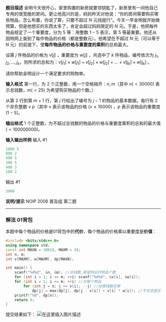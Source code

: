**题目描述**
金明今天很开心，家里购置的新房就要领钥匙了，新房里有一间他自己专用的很宽敞的房间。更让他高兴的是，妈妈昨天对他说：“你的房间需要购买哪些物品，怎么布置，你说了算，只要不超过 $N$ 元钱就行”。今天一早金明就开始做预算，但是他想买的东西太多了，肯定会超过妈妈限定的 $N$ 元。于是，他把每件物品规定了一个重要度，分为 $5$ 等：用整数 $1-5$ 表示，第 $5$ 等最重要。他还从因特网上查到了每件物品的价格（都是整数元）。他希望在不超过 $N$ 元（可以等于 $N$ 元）的前提下，使**每件物品的价格与重要度的乘积**的总和最大。

设第 $j$ 件物品的价格为 $v[j]$ ，重要度为 $w[j]$ ，共选中了 $k$ 件物品，编号依次为 $j_1,j_2,…,j_k$ ​，则所求的总和为：$v[j_1] \times w[j_1]+v[j_2] \times w[j_2]+ …+v[j_k] \times w[j_k]$ 。

请你帮助金明设计一个满足要求的购物单。

**输入格式**
第一行，为 $2$ 个正整数，用一个空格隔开：$n,m$（其中 $n(<30000)$ 表示总钱数，$m(<25)$ 为希望购买物品的个数。）

从第 $2$ 行到第 $m+1$ 行，第 $j$ 行给出了编号为 $j-1$ 的物品的基本数据，每行有 $2$ 个非负整数  $v\ p$（其中 $v$ 表示该物品的价格 $(v≤10000)$ ，$p$ 表示该物品的重要度($1-5$)。

**输出格式**
$1$ 个正整数，为不超过总钱数的物品的价格与重要度乘积的总和的最大值$(<100000000)$。

**输入输出样例**
输入 #1
```swift
1000 5
800 2
400 5
300 5
400 3
200 2
```
输出 #1
```swift
3900
```
**说明/提示** NOIP 2006 普及组 第二题

---
### 解法 01背包
本题中每个物品的价格是01背包中的**代价**，每个物品的价格乘以重要度是**价值**：
```cpp
#include <bits/stdc++.h>
using namespace std;
const int MAXN = 30010, MAXM = 30;
int n, m;
int v[MAXM], w[MAXM], dp[MAXN];

int main() {
	scanf("%d%d", &n, &m); //总钱数,希望购买的物品个数
	for (int i = 1; i <= m; ++i) scanf("%d%d", &v[i], &w[i]);
	for (int i = 1; i <= m; ++i) //对每个物品
		for (int j = n; j >= v[i]; --j) //如果钱数足够
			dp[j] = max(dp[j], dp[j - v[i]] + v[i] * w[i]); //不买还是买
    printf("%d", dp[n]);
	return 0;
}
```
提交结果如下：
![在这里插入图片描述](https://img-blog.csdnimg.cn/20201121152459519.png?x-oss-process=image/watermark,type_ZmFuZ3poZW5naGVpdGk,shadow_10,text_aHR0cHM6Ly9ibG9nLmNzZG4ubmV0L215UmVhbGl6YXRpb24=,size_16,color_FFFFFF,t_70#pic_center)

